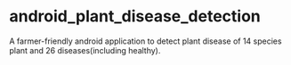 # android_plant_disease_detection
A farmer-friendly android application to detect plant disease of 14 species plant and 26 diseases(including healthy).


